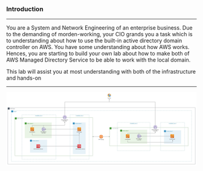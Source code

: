 ### Introduction
---
You are a System and Network Engineering of an enterprise business. Due to the demanding of morden-working, your CIO grands you a task which is to understanding about how to use the built-in active directory domain controller on AWS. You have some understanding about how AWS works. Hences, you are starting to build your own lab about how to make both of AWS Managed Directory Service to be able to work with the local domain.

This lab will assist you at most understanding with both of the infrastructure and hands-on  

---

![Verify Local Domain With AWS Managed Directory Service](images/verified-local-domain-with-aws-directory-service.jpg)